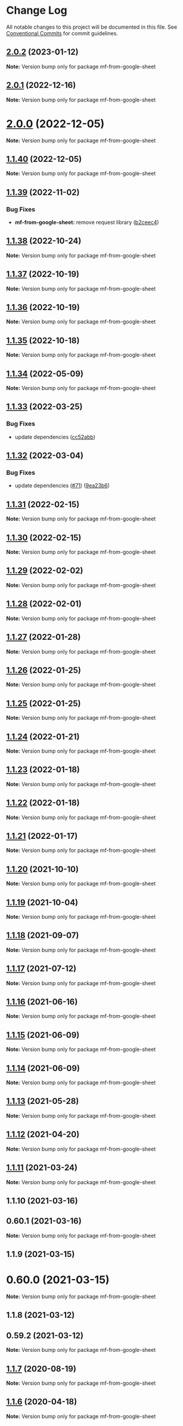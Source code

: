 # Change Log

All notable changes to this project will be documented in this file.
See [Conventional Commits](https://conventionalcommits.org) for commit guidelines.

## [2.0.2](https://github.com/cheminfo/mass-tools/compare/mf-from-google-sheet@2.0.1...mf-from-google-sheet@2.0.2) (2023-01-12)

**Note:** Version bump only for package mf-from-google-sheet





## [2.0.1](https://github.com/cheminfo/mass-tools/compare/mf-from-google-sheet@2.0.0...mf-from-google-sheet@2.0.1) (2022-12-16)

**Note:** Version bump only for package mf-from-google-sheet

# [2.0.0](https://github.com/cheminfo/mass-tools/compare/mf-from-google-sheet@1.1.40...mf-from-google-sheet@2.0.0) (2022-12-05)

**Note:** Version bump only for package mf-from-google-sheet

## [1.1.40](https://github.com/cheminfo/mass-tools/compare/mf-from-google-sheet@1.1.39...mf-from-google-sheet@1.1.40) (2022-12-05)

**Note:** Version bump only for package mf-from-google-sheet

## [1.1.39](https://github.com/cheminfo/mass-tools/compare/mf-from-google-sheet@1.1.38...mf-from-google-sheet@1.1.39) (2022-11-02)

### Bug Fixes

- **mf-from-google-sheet:** remove request library ([b2ceec4](https://github.com/cheminfo/mass-tools/commit/b2ceec4a5826a5ec86af42631ed3680eb6efcc45))

## [1.1.38](https://github.com/cheminfo/mass-tools/compare/mf-from-google-sheet@1.1.37...mf-from-google-sheet@1.1.38) (2022-10-24)

**Note:** Version bump only for package mf-from-google-sheet

## [1.1.37](https://github.com/cheminfo/mass-tools/compare/mf-from-google-sheet@1.1.36...mf-from-google-sheet@1.1.37) (2022-10-19)

**Note:** Version bump only for package mf-from-google-sheet

## [1.1.36](https://github.com/cheminfo/mass-tools/compare/mf-from-google-sheet@1.1.35...mf-from-google-sheet@1.1.36) (2022-10-19)

**Note:** Version bump only for package mf-from-google-sheet

## [1.1.35](https://github.com/cheminfo/mass-tools/compare/mf-from-google-sheet@1.1.34...mf-from-google-sheet@1.1.35) (2022-10-18)

**Note:** Version bump only for package mf-from-google-sheet

## [1.1.34](https://github.com/cheminfo/mass-tools/compare/mf-from-google-sheet@1.1.33...mf-from-google-sheet@1.1.34) (2022-05-09)

**Note:** Version bump only for package mf-from-google-sheet

## [1.1.33](https://github.com/cheminfo/mass-tools/compare/mf-from-google-sheet@1.1.32...mf-from-google-sheet@1.1.33) (2022-03-25)

### Bug Fixes

- update dependencies ([cc52abb](https://github.com/cheminfo/mass-tools/commit/cc52abb8cf7dd65920b190983b2458e141e425d8))

## [1.1.32](https://github.com/cheminfo/mass-tools/compare/mf-from-google-sheet@1.1.31...mf-from-google-sheet@1.1.32) (2022-03-04)

### Bug Fixes

- update dependencies ([#71](https://github.com/cheminfo/mass-tools/issues/71)) ([9ea23b6](https://github.com/cheminfo/mass-tools/commit/9ea23b6683d32489b26b0f9abda97dc69fffaca3))

## [1.1.31](https://github.com/cheminfo/mass-tools/compare/mf-from-google-sheet@1.1.30...mf-from-google-sheet@1.1.31) (2022-02-15)

**Note:** Version bump only for package mf-from-google-sheet

## [1.1.30](https://github.com/cheminfo/mass-tools/compare/mf-from-google-sheet@1.1.29...mf-from-google-sheet@1.1.30) (2022-02-15)

**Note:** Version bump only for package mf-from-google-sheet

## [1.1.29](https://github.com/cheminfo/mass-tools/compare/mf-from-google-sheet@1.1.28...mf-from-google-sheet@1.1.29) (2022-02-02)

**Note:** Version bump only for package mf-from-google-sheet

## [1.1.28](https://github.com/cheminfo/mass-tools/compare/mf-from-google-sheet@1.1.27...mf-from-google-sheet@1.1.28) (2022-02-01)

**Note:** Version bump only for package mf-from-google-sheet

## [1.1.27](https://github.com/cheminfo/mass-tools/compare/mf-from-google-sheet@1.1.26...mf-from-google-sheet@1.1.27) (2022-01-28)

**Note:** Version bump only for package mf-from-google-sheet

## [1.1.26](https://github.com/cheminfo/mass-tools/compare/mf-from-google-sheet@1.1.25...mf-from-google-sheet@1.1.26) (2022-01-25)

**Note:** Version bump only for package mf-from-google-sheet

## [1.1.25](https://github.com/cheminfo/mass-tools/compare/mf-from-google-sheet@1.1.24...mf-from-google-sheet@1.1.25) (2022-01-25)

**Note:** Version bump only for package mf-from-google-sheet

## [1.1.24](https://github.com/cheminfo/mass-tools/compare/mf-from-google-sheet@1.1.23...mf-from-google-sheet@1.1.24) (2022-01-21)

**Note:** Version bump only for package mf-from-google-sheet

## [1.1.23](https://github.com/cheminfo/mass-tools/compare/mf-from-google-sheet@1.1.22...mf-from-google-sheet@1.1.23) (2022-01-18)

**Note:** Version bump only for package mf-from-google-sheet

## [1.1.22](https://github.com/cheminfo/mass-tools/compare/mf-from-google-sheet@1.1.21...mf-from-google-sheet@1.1.22) (2022-01-18)

**Note:** Version bump only for package mf-from-google-sheet

## [1.1.21](https://github.com/cheminfo/mass-tools/compare/mf-from-google-sheet@1.1.20...mf-from-google-sheet@1.1.21) (2022-01-17)

**Note:** Version bump only for package mf-from-google-sheet

## [1.1.20](https://github.com/cheminfo/mass-tools/compare/mf-from-google-sheet@1.1.19...mf-from-google-sheet@1.1.20) (2021-10-10)

**Note:** Version bump only for package mf-from-google-sheet

## [1.1.19](https://github.com/cheminfo/mass-tools/compare/mf-from-google-sheet@1.1.18...mf-from-google-sheet@1.1.19) (2021-10-04)

**Note:** Version bump only for package mf-from-google-sheet

## [1.1.18](https://github.com/cheminfo/mass-tools/compare/mf-from-google-sheet@1.1.17...mf-from-google-sheet@1.1.18) (2021-09-07)

**Note:** Version bump only for package mf-from-google-sheet

## [1.1.17](https://github.com/cheminfo/mass-tools/compare/mf-from-google-sheet@1.1.16...mf-from-google-sheet@1.1.17) (2021-07-12)

**Note:** Version bump only for package mf-from-google-sheet

## [1.1.16](https://github.com/cheminfo/mass-tools/compare/mf-from-google-sheet@1.1.15...mf-from-google-sheet@1.1.16) (2021-06-16)

**Note:** Version bump only for package mf-from-google-sheet

## [1.1.15](https://github.com/cheminfo/mass-tools/compare/mf-from-google-sheet@1.1.14...mf-from-google-sheet@1.1.15) (2021-06-09)

**Note:** Version bump only for package mf-from-google-sheet

## [1.1.14](https://github.com/cheminfo/mass-tools/compare/mf-from-google-sheet@1.1.13...mf-from-google-sheet@1.1.14) (2021-06-09)

**Note:** Version bump only for package mf-from-google-sheet

## [1.1.13](https://github.com/cheminfo/mass-tools/compare/mf-from-google-sheet@1.1.12...mf-from-google-sheet@1.1.13) (2021-05-28)

**Note:** Version bump only for package mf-from-google-sheet

## [1.1.12](https://github.com/cheminfo/mass-tools/compare/mf-from-google-sheet@1.1.11...mf-from-google-sheet@1.1.12) (2021-04-20)

**Note:** Version bump only for package mf-from-google-sheet

## [1.1.11](https://github.com/cheminfo/mass-tools/compare/mf-from-google-sheet@1.1.10...mf-from-google-sheet@1.1.11) (2021-03-24)

**Note:** Version bump only for package mf-from-google-sheet

## 1.1.10 (2021-03-16)

## 0.60.1 (2021-03-16)

**Note:** Version bump only for package mf-from-google-sheet

## 1.1.9 (2021-03-15)

# 0.60.0 (2021-03-15)

**Note:** Version bump only for package mf-from-google-sheet

## 1.1.8 (2021-03-12)

## 0.59.2 (2021-03-12)

**Note:** Version bump only for package mf-from-google-sheet

## [1.1.7](https://github.com/cheminfo/mass-tools/compare/mf-from-google-sheet@1.1.6...mf-from-google-sheet@1.1.7) (2020-08-19)

**Note:** Version bump only for package mf-from-google-sheet

## [1.1.6](https://github.com/cheminfo/mass-tools/compare/mf-from-google-sheet@1.1.5...mf-from-google-sheet@1.1.6) (2020-04-18)

**Note:** Version bump only for package mf-from-google-sheet
